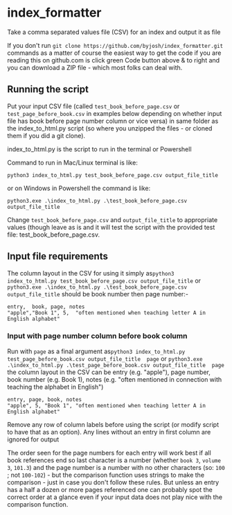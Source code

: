 # index_formatter
Take a comma separated values file (CSV) for an index and output it as file

If you don't run `git clone https://github.com/byjosh/index_formatter.git` commands as a matter of course the easiest way to get the code if you are reading this on github.com is click green Code button above & to right and you can download a ZIP file - which most folks can deal with.

## Running the script

Put your input CSV file (called `test_book_before_page.csv` or `test_page_before_book.csv` in examples below depending on whether input file has book before page number column or vice versa) in same folder as the index_to_html.py script (so where you unzipped the files - or cloned them if you did a git clone).

index_to_html.py is the script to run in the terminal or Powershell

Command to run in Mac/Linux terminal is like: 

`python3 index_to_html.py test_book_before_page.csv output_file_title`

or on Windows in Powershell the command is like: 

`python3.exe .\index_to_html.py .\test_book_before_page.csv output_file_title`

Change `test_book_before_page.csv` and  `output_file_title` to appropriate values (though leave as is and it will test the script with the provided test file: test_book_before_page.csv.

## Input file requirements

The column layout in the CSV for using it simply as`python3 index_to_html.py test_book_before_page.csv output_file_title` or `python3.exe .\index_to_html.py .\test_book_before_page.csv output_file_title` should be book number then page number:-
```
entry,  book, page, notes
"apple","Book 1", 5,  "often mentioned when teaching letter A in English alphabet"
```
### Input with page number column before book column
Run with `page` as a final argument as`python3 index_to_html.py test_page_before_book.csv output_file_title  page` or `python3.exe .\index_to_html.py .\test_page_before_book.csv output_file_title  page` the column layout in the CSV can be entry (e.g. "apple"), page number, book number (e.g. Book 1), notes (e.g. "often mentioned in connection with teaching the alphabet in English")



```
entry, page, book, notes
"apple", 5, "Book 1", "often mentioned when teaching letter A in English alphabet"
```

Remove any row of column labels before using the script (or modify script to have that as an option). Any lines without an entry in first column are ignored for output

The order seen for the page numbers for each entry will work best if all book references end so last character is a number (whether `book 3`, `volume 3`, `101.3`) and the page number is a number with no other characters (so: `100` ; not `100-102`) - but the comparison function uses strings to make the comparison - just in case you don't follow these rules. But unless an entry has a half a dozen or more pages referenced one can probably spot the correct order at a glance even if your input data does not play nice with the comparison function.

